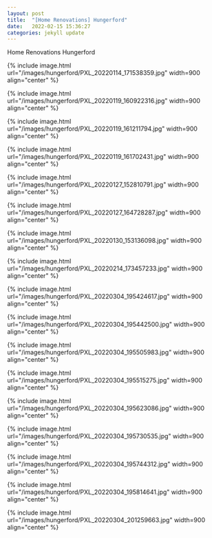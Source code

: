 ```yaml
---
layout: post
title:  "[Home Renovations] Hungerford"
date:   2022-02-15 15:36:27
categories: jekyll update
---
```


Home Renovations Hungerford

{% include image.html url="/images/hungerford/PXL_20220114_171538359.jpg" width=900 align="center" %}

{% include image.html url="/images/hungerford/PXL_20220119_160922316.jpg" width=900 align="center" %}

{% include image.html url="/images/hungerford/PXL_20220119_161211794.jpg" width=900 align="center" %}

{% include image.html url="/images/hungerford/PXL_20220119_161702431.jpg" width=900 align="center" %}

{% include image.html url="/images/hungerford/PXL_20220127_152810791.jpg" width=900 align="center" %}

{% include image.html url="/images/hungerford/PXL_20220127_164728287.jpg" width=900 align="center" %}

{% include image.html url="/images/hungerford/PXL_20220130_153136098.jpg" width=900 align="center" %}

{% include image.html url="/images/hungerford/PXL_20220214_173457233.jpg" width=900 align="center" %}

{% include image.html url="/images/hungerford/PXL_20220304_195424617.jpg" width=900 align="center" %}

{% include image.html url="/images/hungerford/PXL_20220304_195442500.jpg" width=900 align="center" %}

{% include image.html url="/images/hungerford/PXL_20220304_195505983.jpg" width=900 align="center" %}

{% include image.html url="/images/hungerford/PXL_20220304_195515275.jpg" width=900 align="center" %}

{% include image.html url="/images/hungerford/PXL_20220304_195623086.jpg" width=900 align="center" %}

{% include image.html url="/images/hungerford/PXL_20220304_195730535.jpg" width=900 align="center" %}

{% include image.html url="/images/hungerford/PXL_20220304_195744312.jpg" width=900 align="center" %}

{% include image.html url="/images/hungerford/PXL_20220304_195814641.jpg" width=900 align="center" %}

{% include image.html url="/images/hungerford/PXL_20220304_201259663.jpg" width=900 align="center" %}

